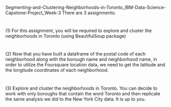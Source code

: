 Segmenting-and-Clustering-Neighborhoods-in-Toronto_IBM-Data-Science-Capstone-Project_Week-3
There are 3 assignments:
#
(1) For this assignment, you will be required to explore and cluster the neighborhoods in Toronto (using BeautifulSoup package)
#
(2) Now that you have built a dataframe of the postal code of each neighborhood along with the borough name and neighborhood name, in order to utilize the Foursquare location data, we need to get the latitude and the longitude coordinates of each neighborhood.
#
(3) Explore and cluster the neighborhoods in Toronto. You can decide to work with only boroughs that contain the word Toronto and then replicate the same analysis we did to the New York City data. It is up to you.
